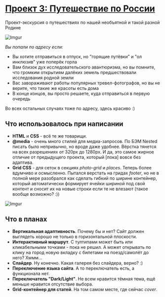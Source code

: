 # [Проект 3: Путешествие по России](https://hyardlung.github.io/russian-travel/)

Проект-экскурсия о путешествиях по нашей необъятной и такой разной Родине 

![Imgur](https://i.imgur.com/9RjcMlt.jpg)

*Вы попали по адресу если:*

* Вы хотите отправиться в отпуск, но "горящие путёвки" и "ол инклюзив" уже поперёк горла
* Вам близок дух исследовательского авантюризма, но вы помните, что громким открытиям далёких земель предшествовали исследования родной земли
* Вас завораживают работы популярных тревел-фотографов, но вы не верите, что такие же красоты есть дома
* В конце концов, вы просто решаете, куда отправиться в первую очередь

Во всех остальных случаях тоже по адресу, здесь красиво :)

## Что использовалось при написании

* **HTML** и **CSS** - всё те же товарищи.
* **@media** - очень много стилей для медиа-запросов. По БЭМ Nested писать было непривычно, но вроде даже удобнее. Вёрстка тянется на всех разрешениях от 320px до 1280px. И да, это самое жирное отличие от предыдущего проекта, который [пока] вовсе без адаптива. 
* **Grid CSS** - для сеток в секциях *photo-grid* и *places*. Теперь более вдумчиво и осмысленно. Пытался верстать на гридах *footer*, но не в полной мере разобрался как сделать гибкий по ширине контейнер, который автоматически формирует ячейки шириной под свой контент и сносит их на новые строки если те не влезают (такое вообще возможно? :))

![Imgur](https://i.imgur.com/d0BRcJD.jpg) 

## Что в планах
 * **Вертикальная адаптивность**. Почему бы и нет? Сайт должен выглядеть хорошо не только в горизонтальной плоскости.
 * **Интерактивный маршрут**. С тултипами может быть или кликабельными точками - пока не решил. А может открывать по клику на город новую вкладку с билетами на поезд/самолёт до него? Хммм... 
 * **Слайдер**. Ну конечно. Какая галерея без слайдера, верно? :)
 * **Переключение языка сайта**. А то переключатель есть, а функционала нет. 
 * **Переключатель "Dark/Light"**. Не всем нравится тёмная тема, ещё меньше нравится отсутствие выбора.
 * **Grid-контейнер для статей**. На том самом месте, где сейчас *сover*.
